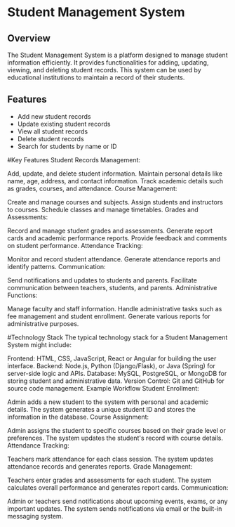# Student Management System

## Overview
The Student Management System is a platform designed to manage student information efficiently. It provides functionalities for adding, updating, viewing, and deleting student records. This system can be used by educational institutions to maintain a record of their students.

## Features
- Add new student records
- Update existing student records
- View all student records
- Delete student records
- Search for students by name or ID

#Key Features
Student Records Management:

Add, update, and delete student information.
Maintain personal details like name, age, address, and contact information.
Track academic details such as grades, courses, and attendance.
Course Management:

Create and manage courses and subjects.
Assign students and instructors to courses.
Schedule classes and manage timetables.
Grades and Assessments:

Record and manage student grades and assessments.
Generate report cards and academic performance reports.
Provide feedback and comments on student performance.
Attendance Tracking:

Monitor and record student attendance.
Generate attendance reports and identify patterns.
Communication:

Send notifications and updates to students and parents.
Facilitate communication between teachers, students, and parents.
Administrative Functions:

Manage faculty and staff information.
Handle administrative tasks such as fee management and student enrollment.
Generate various reports for administrative purposes.

#Technology Stack
The typical technology stack for a Student Management System might include:

Frontend: HTML, CSS, JavaScript, React or Angular for building the user interface.
Backend: Node.js, Python (Django/Flask), or Java (Spring) for server-side logic and APIs.
Database: MySQL, PostgreSQL, or MongoDB for storing student and administrative data.
Version Control: Git and GitHub for source code management.
Example Workflow
Student Enrollment:

Admin adds a new student to the system with personal and academic details.
The system generates a unique student ID and stores the information in the database.
Course Assignment:

Admin assigns the student to specific courses based on their grade level or preferences.
The system updates the student's record with course details.
Attendance Tracking:

Teachers mark attendance for each class session.
The system updates attendance records and generates reports.
Grade Management:

Teachers enter grades and assessments for each student.
The system calculates overall performance and generates report cards.
Communication:

Admin or teachers send notifications about upcoming events, exams, or any important updates.
The system sends notifications via email or the built-in messaging system.
